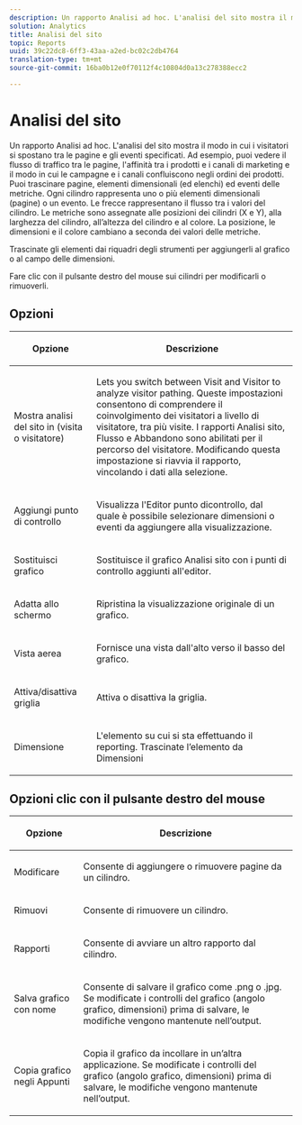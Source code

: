 ```yaml
---
description: Un rapporto Analisi ad hoc. L'analisi del sito mostra il modo in cui i visitatori si spostano tra le pagine e gli eventi specificati. Ad esempio, puoi vedere il flusso di traffico tra le pagine, l'affinità tra i prodotti e i canali di marketing e il modo in cui le campagne e i canali confluiscono negli ordini dei prodotti. Puoi trascinare pagine, elementi dimensionali (ed elenchi) ed eventi delle metriche. Ogni cilindro rappresenta uno o più elementi dimensionali (pagine) o un evento. Le frecce rappresentano il flusso tra i valori del cilindro. Le metriche sono assegnate alle posizioni dei cilindri (X e Y), alla larghezza del cilindro, all’altezza del cilindro e al colore. La posizione, le dimensioni e il colore cambiano a seconda dei valori delle metriche.
solution: Analytics
title: Analisi del sito
topic: Reports
uuid: 39c22dc8-6ff3-43aa-a2ed-bc02c2db4764
translation-type: tm+mt
source-git-commit: 16ba0b12e0f70112f4c10804d0a13c278388ecc2

---
```



# Analisi del sito

Un rapporto Analisi ad hoc. L'analisi del sito mostra il modo in cui i visitatori si spostano tra le pagine e gli eventi specificati. Ad esempio, puoi vedere il flusso di traffico tra le pagine, l'affinità tra i prodotti e i canali di marketing e il modo in cui le campagne e i canali confluiscono negli ordini dei prodotti. Puoi trascinare pagine, elementi dimensionali (ed elenchi) ed eventi delle metriche. Ogni cilindro rappresenta uno o più elementi dimensionali (pagine) o un evento. Le frecce rappresentano il flusso tra i valori del cilindro. Le metriche sono assegnate alle posizioni dei cilindri (X e Y), alla larghezza del cilindro, all’altezza del cilindro e al colore. La posizione, le dimensioni e il colore cambiano a seconda dei valori delle metriche.

Trascinate gli elementi dai riquadri degli strumenti per aggiungerli al grafico o al campo delle dimensioni.

Fare clic con il pulsante destro del mouse sui cilindri per modificarli o rimuoverli.

## Opzioni

<table id="table_B38BD7AA465B40BABEDC8F66EB3A852F">  
 <thead> 
  <tr> 
   <th colname="col1" class="entry"> <p>Opzione </p> </th> 
   <th colname="col2" class="entry"> <p>Descrizione </p> </th> 
  </tr> 
 </thead>
 <tbody> 
  <tr> 
   <td colname="col1"> <p>Mostra analisi del sito in (visita o visitatore) </p> </td> 
   <td colname="col2"> <p>Lets you switch between <span class="uicontrol"> Visit</span> and <span class="uicontrol"> Visitor</span> to analyze visitor pathing. Queste impostazioni consentono di comprendere il coinvolgimento dei visitatori a livello di visitatore, tra più visite. I rapporti Analisi sito, Flusso e Abbandono sono abilitati per il percorso del visitatore. Modificando questa impostazione si riavvia il rapporto, vincolando i dati alla selezione. </p> </td> 
  </tr> 
  <tr> 
   <td colname="col1"> <p>Aggiungi punto di controllo </p> </td> 
   <td colname="col2"> <p>Visualizza l'Editor <span class="wintitle"> punto di</span>controllo, dal quale è possibile selezionare dimensioni o eventi da aggiungere alla visualizzazione. </p> </td> 
  </tr> 
  <tr> 
   <td colname="col1"> <p>Sostituisci grafico </p> </td> 
   <td colname="col2"> <p>Sostituisce il grafico Analisi sito con i punti di controllo aggiunti all'editor. </p> </td> 
  </tr> 
  <tr> 
   <td colname="col1"> <p>Adatta allo schermo </p> </td> 
   <td colname="col2"> <p>Ripristina la visualizzazione originale di un grafico. </p> </td> 
  </tr> 
  <tr> 
   <td colname="col1"> <p>Vista aerea </p> </td> 
   <td colname="col2"> <p>Fornisce una vista dall'alto verso il basso del grafico. </p> </td> 
  </tr> 
  <tr> 
   <td colname="col1"> <p>Attiva/disattiva griglia </p> </td> 
   <td colname="col2"> <p>Attiva o disattiva la griglia. </p> </td> 
  </tr> 
  <tr> 
   <td colname="col1"> <p>Dimensione </p> </td> 
   <td colname="col2"> <p>L'elemento su cui si sta effettuando il reporting. Trascinate l’elemento da Dimensioni </p> </td> 
  </tr> 
 </tbody> 
</table>

## Opzioni clic con il pulsante destro del mouse

<table id="table_BD98971B579D4BF49E1C932A9C876752">  
 <thead> 
  <tr> 
   <th colname="col1" class="entry"> <p>Opzione </p> </th> 
   <th colname="col2" class="entry"> <p>Descrizione </p> </th> 
  </tr> 
 </thead>
 <tbody> 
  <tr> 
   <td colname="col1"> <p>Modificare       </p> </td> 
   <td colname="col2"> <p>Consente di aggiungere o rimuovere pagine da un cilindro. </p> </td> 
  </tr> 
  <tr> 
   <td colname="col1"> <p>Rimuovi </p> </td> 
   <td colname="col2"> <p>Consente di rimuovere un cilindro. </p> </td> 
  </tr> 
  <tr> 
   <td colname="col1"> <p>Rapporti </p> </td> 
   <td colname="col2"> <p>Consente di avviare un altro rapporto dal cilindro. </p> </td> 
  </tr> 
  <tr> 
   <td colname="col1"> <p>Salva grafico con nome </p> </td> 
   <td colname="col2"> <p>Consente di salvare il grafico come <span class="filepath"> .png</span> o <span class="filepath"> .jpg</span>. Se modificate i controlli del grafico (angolo grafico, dimensioni) prima di salvare, le modifiche vengono mantenute nell’output. </p> </td> 
  </tr> 
  <tr> 
   <td colname="col1"> <p>Copia grafico negli Appunti </p> </td> 
   <td colname="col2"> <p>Copia il grafico da incollare in un’altra applicazione. Se modificate i controlli del grafico (angolo grafico, dimensioni) prima di salvare, le modifiche vengono mantenute nell’output. </p> </td> 
  </tr> 
 </tbody> 
</table>
